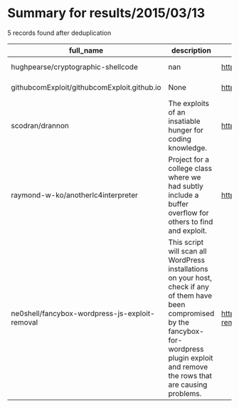 
# Summary for results/2015/03/13
    
5 records found after deduplication

| full_name | description | html_url | matched_list | matched_count | pushed_at | size | stargazers_count | language | forks_count | vul_ids |
|------------------------------------------------|--------------------------------------------------------------------------------------------------------------------------------------------------------------------------------------------------------|-------------------------------------------------------------------|----------------|-----------------|---------------------------|--------|--------------------|------------|---------------|-----------|
| hughpearse/cryptographic-shellcode | nan | https://github.com/hughpearse/cryptographic-shellcode | ['shellcode'] | 1 | 2015-03-13 15:43:59+00:00 | 22584 | 0 | C | 0 | [] |
| githubcomExploit/githubcomExploit.github.io | None | https://github.com/githubcomExploit/githubcomExploit.github.io | ['exploit'] | 1 | 2015-03-13 00:28:02+00:00 | 104 | 0 | HTML | 0 | [] |
| scodran/drannon | The exploits of an insatiable hunger for coding knowledge. | https://github.com/scodran/drannon | ['exploit'] | 1 | 2015-03-13 15:26:48+00:00 | 148 | 0 | | 0 | [] |
| raymond-w-ko/anotherlc4interpreter | Project for a college class where we had subtly include a buffer overflow for others to find and exploit. | https://github.com/raymond-w-ko/anotherlc4interpreter | ['exploit'] | 1 | 2015-03-13 16:19:14+00:00 | 252 | 0 | C++ | 0 | [] |
| ne0shell/fancybox-wordpress-js-exploit-removal | This script will scan all WordPress installations on your host, check if any of them have been compromised by the fancybox-for-wordpress plugin exploit and remove the rows that are causing problems. | https://github.com/ne0shell/fancybox-wordpress-js-exploit-removal | ['exploit'] | 1 | 2015-03-13 17:42:55+00:00 | 160 | 0 | Python | 0 | [] |
